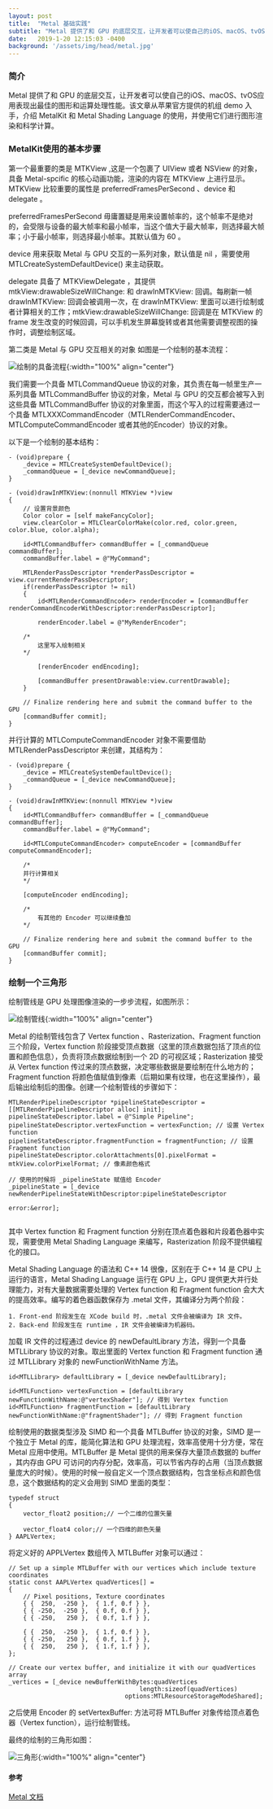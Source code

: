```yaml
---
layout: post
title:  "Metal 基础实践"
subtitle: "Metal 提供了和 GPU 的底层交互，让开发者可以使自己的iOS、macOS、tvOS应用表现出最佳的图形和运算处理性能。"
date:   2019-1-20 12:15:03 -0400
background: '/assets/img/head/metal.jpg'
---
```


### 简介

Metal 提供了和 GPU 的底层交互，让开发者可以使自己的iOS、macOS、tvOS应用表现出最佳的图形和运算处理性能。该文章从苹果官方提供的机组 demo 入手，介绍 MetalKit 和  Metal Shading Language 的使用，并使用它们进行图形渲染和科学计算。

### MetalKit使用的基本步骤

第一个最重要的类是 MTKView ,这是一个包裹了 UIView 或者 NSView 的对象，具备 Metal-spcific 的核心动画功能，渲染的内容在 MTKView 上进行显示。MTKView 比较重要的属性是 preferredFramesPerSecond 、device 和 delegate 。

preferredFramesPerSecond 毋庸置疑是用来设置帧率的，这个帧率不是绝对的，会受限与设备的最大帧率和最小帧率，当这个值大于最大帧率，则选择最大帧率；小于最小帧率，则选择最小帧率。其默认值为 60 。

device 用来获取 Metal 与 GPU 交互的一系列对象，默认值是 nil ，需要使用 MTLCreateSystemDefaultDevice() 来主动获取。

delegate 具备了 MTKViewDelegate ，其提供 mtkView:drawableSizeWillChange: 和 drawInMTKView: 回调。每刷新一帧 drawInMTKView: 回调会被调用一次，在 drawInMTKView: 里面可以进行绘制或者计算相关的工作；mtkView:drawableSizeWillChange: 回调是在 MTKView 的 frame 发生改变的时候回调，可以手机发生屏幕旋转或者其他需要调整视图的操作时，调整绘制区域。

第二类是 Metal 与 GPU 交互相关的对象
如图是一个绘制的基本流程：

![绘制的具备流程](/imgs/metalbase/struct.png){:width="100%" align="center"}

我们需要一个具备 MTLCommandQueue 协议的对象，其负责在每一帧里生产一系列具备 MTLCommandBuffer 协议的对象，Metal 与 GPU 的交互都会被写入到这些具备 MTLCommandBuffer 协议的对象里面，而这个写入的过程需要通过一个具备 MTLXXXCommandEncoder（MTLRenderCommandEncoder、MTLComputeCommandEncoder 或者其他的Encoder）协议的对象。

以下是一个绘制的基本结构：

```
- (void)prepare {
	_device = MTLCreateSystemDefaultDevice();
	_commandQueue = [_device newCommandQueue];
}

- (void)drawInMTKView:(nonnull MTKView *)view
{
	// 设置背景颜色
    Color color = [self makeFancyColor];
    view.clearColor = MTLClearColorMake(color.red, color.green, color.blue, color.alpha);

    id<MTLCommandBuffer> commandBuffer = [_commandQueue commandBuffer];
    commandBuffer.label = @"MyCommand";

    MTLRenderPassDescriptor *renderPassDescriptor = view.currentRenderPassDescriptor;
    if(renderPassDescriptor != nil)
    {
        id<MTLRenderCommandEncoder> renderEncoder = [commandBuffer renderCommandEncoderWithDescriptor:renderPassDescriptor];

        renderEncoder.label = @"MyRenderEncoder";

    /*
        这里写入绘制相关
    */

        [renderEncoder endEncoding];

        [commandBuffer presentDrawable:view.currentDrawable];
    }

    // Finalize rendering here and submit the command buffer to the GPU
    [commandBuffer commit];
}
```

并行计算的 MTLComputeCommandEncoder 对象不需要借助 MTLRenderPassDescriptor 来创建，其结构为：

```
- (void)prepare {
	_device = MTLCreateSystemDefaultDevice();
	_commandQueue = [_device newCommandQueue];
}

- (void)drawInMTKView:(nonnull MTKView *)view
{
    id<MTLCommandBuffer> commandBuffer = [_commandQueue commandBuffer];
    commandBuffer.label = @"MyCommand";

    id<MTLComputeCommandEncoder> computeEncoder = [commandBuffer computeCommandEncoder];

    /*
    并行计算相关
    */   

    [computeEncoder endEncoding];
    
    /*
    	有其他的 Encoder 可以继续叠加
    */

    // Finalize rendering here and submit the command buffer to the GPU
    [commandBuffer commit];
}
```


### 绘制一个三角形

绘制管线是 GPU 处理图像渲染的一步步流程，如图所示：

![绘制管线](/imgs/metalbase/pipeline.png){:width="100%" align="center"}

Metal 的绘制管线包含了 Vertex function 、Rasterization、Fragment function 三个阶段，Vertex function 阶段接受顶点数据（这里的顶点数据包括了顶点的位置和颜色信息），负责将顶点数据绘制到一个 2D 的可视区域；Rasterization 接受从 Vertex function 传过来的顶点数据，决定哪些数据是要绘制在什么地方的；Fragment function 将颜色值赋值到像素（后期如果有纹理，也在这里操作），最后输出绘制后的图像。创建一个绘制管线的步骤如下：

```
MTLRenderPipelineDescriptor *pipelineStateDescriptor = [[MTLRenderPipelineDescriptor alloc] init];
pipelineStateDescriptor.label = @"Simple Pipeline";
pipelineStateDescriptor.vertexFunction = vertexFunction; // 设置 Vertex function
pipelineStateDescriptor.fragmentFunction = fragmentFunction; // 设置 Fragment function
pipelineStateDescriptor.colorAttachments[0].pixelFormat = mtkView.colorPixelFormat; // 像素颜色格式
    
// 使用的时候将 _pipelineState 赋值给 Encoder
_pipelineState = [_device newRenderPipelineStateWithDescriptor:pipelineStateDescriptor
                                                            error:&error];
                                                                
```

其中 Vertex function 和 Fragment function 分别在顶点着色器和片段着色器中实现，需要使用 Metal Shading Language 来编写，Rasterization 阶段不提供编程化的接口。

Metal Shading Language 的语法和 C++ 14 很像，区别在于 C++ 14 是 CPU 上运行的语言，Metal Shading Language 运行在 GPU 上，GPU 提供更大并行处理能力，对有大量数据需要处理的 Vertex function 和 Fragment function 会大大的提高效率。编写的着色器函数保存为 .metal 文件，其编译分为两个阶段：

    1. Front-end 阶段发生在 XCode build 时，.metal 文件会被编译为 IR 文件。
    2. Back-end 阶段发生在 runtime ，IR 文件会被编译为机器码。

加载 IR 文件的过程通过 device 的 newDefaultLibrary 方法，得到一个具备 MTLLibrary 协议的对象。取出里面的 Vertex function 和 Fragment function 通过 MTLLibrary 对象的 newFunctionWithName 方法。

```
id<MTLLibrary> defaultLibrary = [_device newDefaultLibrary];

id<MTLFunction> vertexFunction = [defaultLibrary newFunctionWithName:@"vertexShader"]; // 得到 Vertex function
id<MTLFunction> fragmentFunction = [defaultLibrary newFunctionWithName:@"fragmentShader"]; // 得到 Fragment function
```

绘制使用的数据类型涉及 SIMD 和一个具备 MTLBuffer 协议的对象，SIMD 是一个独立于 Metal 的库，能简化算法和 GPU 处理流程，效率高使用十分方便，常在 Metal 应用中使用。MTLBuffer 是 Metal 提供的用来保存大量顶点数据的 buffer ，其内存由 GPU 可访问的内存分配，效率高，可以节省内存的占用（当顶点数据量庞大的时候）。使用的时候一般自定义一个顶点数据结构，包含坐标点和颜色信息，这个数据结构的定义会用到 SIMD 里面的类型：

```
typedef struct
{
    vector_float2 position;// 一个二维的位置矢量

    vector_float4 color;// 一个四维的颜色矢量
} AAPLVertex;
```

将定义好的 APPLVertex 数组传入 MTLBuffer 对象可以通过：

```
// Set up a simple MTLBuffer with our vertices which include texture coordinates
static const AAPLVertex quadVertices[] =
{
    // Pixel positions, Texture coordinates
    { {  250,  -250 },  { 1.f, 0.f } },
    { { -250,  -250 },  { 0.f, 0.f } },
    { { -250,   250 },  { 0.f, 1.f } },

    { {  250,  -250 },  { 1.f, 0.f } },
    { { -250,   250 },  { 0.f, 1.f } },
    { {  250,   250 },  { 1.f, 1.f } },
};

// Create our vertex buffer, and initialize it with our quadVertices array
_vertices = [_device newBufferWithBytes:quadVertices
                                    length:sizeof(quadVertices)
                                options:MTLResourceStorageModeShared];
```

之后使用 Encoder 的 setVertexBuffer: 方法可将 MTLBuffer 对象传给顶点着色器（Vertex function），运行绘制管线。

最终的绘制的三角形如图：

![三角形](/imgs/metalbase/produce.png){:width="100%" align="center"}

#### 参考
[Metal 文档](https://developer.apple.com/documentation/metal)